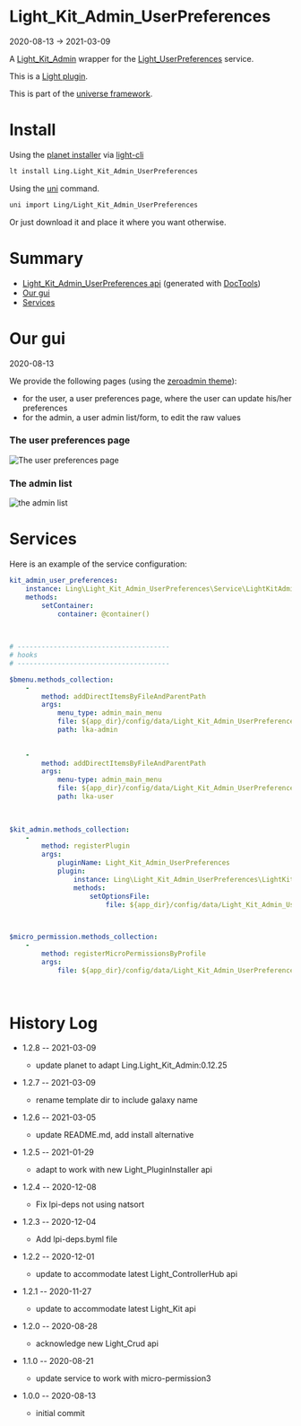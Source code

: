 Light_Kit_Admin_UserPreferences
===========
2020-08-13 -> 2021-03-09



A [Light_Kit_Admin](https://github.com/lingtalfi/Light_Kit_Admin) wrapper for the [Light_UserPreferences](https://github.com/lingtalfi/Light_UserPreferences) service.


This is a [Light plugin](https://github.com/lingtalfi/Light/blob/master/doc/pages/plugin.md).

This is part of the [universe framework](https://github.com/karayabin/universe-snapshot).


Install
==========
Using the [planet installer](https://github.com/lingtalfi/Light_PlanetInstaller) via [light-cli](https://github.com/lingtalfi/Light_Cli)
```bash
lt install Ling.Light_Kit_Admin_UserPreferences
```

Using the [uni](https://github.com/lingtalfi/universe-naive-importer) command.
```bash
uni import Ling/Light_Kit_Admin_UserPreferences
```

Or just download it and place it where you want otherwise.






Summary
===========
- [Light_Kit_Admin_UserPreferences api](https://github.com/lingtalfi/Light_Kit_Admin_UserPreferences/blob/master/doc/api/Ling/Light_Kit_Admin_UserPreferences.md) (generated with [DocTools](https://github.com/lingtalfi/DocTools))
- [Our gui](#our-gui)
- [Services](#services)





Our gui
===========
2020-08-13


We provide the following pages (using the [zeroadmin theme](https://www.templatemonster.com/admin-templates/zero-admin-template-82792.html)):

- for the user, a user preferences page, where the user can update his/her preferences
- for the admin, a user admin list/form, to edit the raw values



### The user preferences page

![The user preferences page](https://lingtalfi.com/img/universe/Light_Kit_Admin_UserPreferences/lka-user_preferences-user-mainpage.png)


### The admin list

![the admin list](https://lingtalfi.com/img/universe/Light_Kit_Admin_UserPreferences/lka-user_preferences-admin-list.png)










Services
=========


Here is an example of the service configuration:

```yaml
kit_admin_user_preferences: 
    instance: Ling\Light_Kit_Admin_UserPreferences\Service\LightKitAdminUserPreferencesService
    methods: 
        setContainer: 
            container: @container()
        
    

# --------------------------------------
# hooks
# --------------------------------------

$bmenu.methods_collection: 
    - 
        method: addDirectItemsByFileAndParentPath
        args: 
            menu_type: admin_main_menu
            file: ${app_dir}/config/data/Light_Kit_Admin_UserPreferences/bmenu/generated/kit_admin_user_preferences.admin_mainmenu_1.byml
            path: lka-admin
        
    
    - 
        method: addDirectItemsByFileAndParentPath
        args: 
            menu-type: admin_main_menu
            file: ${app_dir}/config/data/Light_Kit_Admin_UserPreferences/bmenu/generated/kit_admin_user_preferences.admin_mainmenu-usermainpage.byml
            path: lka-user
        
    

$kit_admin.methods_collection: 
    - 
        method: registerPlugin
        args: 
            pluginName: Light_Kit_Admin_UserPreferences
            plugin: 
                instance: Ling\Light_Kit_Admin_UserPreferences\LightKitAdminPlugin\Generated\LightKitAdminUserPreferencesLkaPlugin
                methods: 
                    setOptionsFile: 
                        file: ${app_dir}/config/data/Light_Kit_Admin_UserPreferences/Light_Kit_Admin/lka-options.generated.byml

    

$micro_permission.methods_collection: 
    - 
        method: registerMicroPermissionsByProfile
        args: 
            file: ${app_dir}/config/data/Light_Kit_Admin_UserPreferences/Light_MicroPermission/kit_admin_user_preferences.profile.generated.byml
        
    
```



History Log
=============

- 1.2.8 -- 2021-03-09

    - update planet to adapt Ling.Light_Kit_Admin:0.12.25
  
- 1.2.7 -- 2021-03-09

    - rename template dir to include galaxy name
  
- 1.2.6 -- 2021-03-05

    - update README.md, add install alternative

- 1.2.5 -- 2021-01-29

    - adapt to work with new Light_PluginInstaller api

- 1.2.4 -- 2020-12-08

    - Fix lpi-deps not using natsort

- 1.2.3 -- 2020-12-04

    - Add lpi-deps.byml file

- 1.2.2 -- 2020-12-01

    - update to accommodate latest Light_ControllerHub api
    
- 1.2.1 -- 2020-11-27

    - update to accommodate latest Light_Kit api
    
- 1.2.0 -- 2020-08-28

    - acknowledge new Light_Crud api  
    
- 1.1.0 -- 2020-08-21

    - update service to work with micro-permission3
    
    
- 1.0.0 -- 2020-08-13

    - initial commit